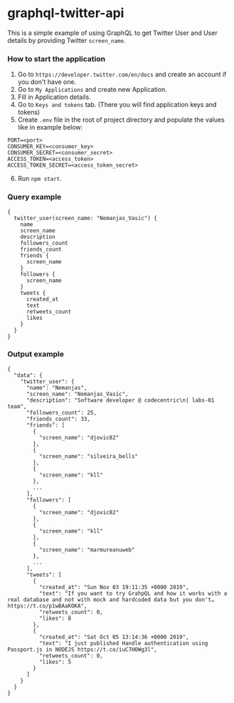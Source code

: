 # graphql-twitter-api

This is a simple example of using GraphQL to get Twitter User and User details by providing Twitter `screen_name`.

### How to start the application

1. Go to `https://developer.twitter.com/en/docs` and create an account if you don't have one.
2. Go to `My Applications` and create new Application.
3. Fill in Application details.
4. Go to `Keys and tokens` tab. (There you will find application keys and tokens)
5. Create `.env` file in the root of project directory and populate the values like in example below:

```
PORT=<port>
CONSUMER_KEY=<consumer_key>
CONSUMER_SECRET=<consumer_secret>
ACCESS_TOKEN=<access_token>
ACCESS_TOKEN_SECRET=<access_token_secret>
```

6. Run `npm start`.

### Query example

```
{
  twitter_user(screen_name: "Nemanjas_Vasic") {
    name
    screen_name
    description
    followers_count
    friends_count
    friends {
      screen_name
    }
    followers {
      screen_name
    }
    tweets {
      created_at
      text
      retweets_count
      likes
    }
  }
}
```

### Output example

```
{
  "data": {
    "twitter_user": {
      "name": "Nemanjas",
      "screen_name": "Nemanjas_Vasic",
      "description": "Software developer @ codecentric\n| labs-01 team",
      "followers_count": 25,
      "friends_count": 33,
      "friends": [
        {
          "screen_name": "djovic82"
        },
        {
          "screen_name": "silveira_bells"
        },
        {
          "screen_name": "kll"
        },
        ...
      ],
      "followers": [
        {
          "screen_name": "djovic82"
        },
        {
          "screen_name": "kll"
        },
        {
          "screen_name": "marmureanuweb"
        },
        ...
      ],
      "tweets": [
        {
          "created_at": "Sun Nov 03 19:11:35 +0000 2019",
          "text": "If you want to try GrahpQL and how it works with a real database and not with mock and hardcoded data but you don't… https://t.co/p1wBAaKOKA",
          "retweets_count": 0,
          "likes": 8
        },
        {
          "created_at": "Sat Oct 05 13:14:36 +0000 2019",
          "text": "I just published Handle authentication using Passport.js in NODEJS https://t.co/iuC7HOWg3l",
          "retweets_count": 0,
          "likes": 5
        }
      ]
    }
  }
}
```
